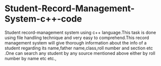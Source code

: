 # Student-Record-Management-System-c++-code
Student record-management system using c++ language.This task is done using file handling technique and very easy to comprehend.This record management system will give thorough information about the info of a student regarding its name,father name,class,roll number and section etc .One can search any student by any source mentioned above either by roll number by name etc etc.,
